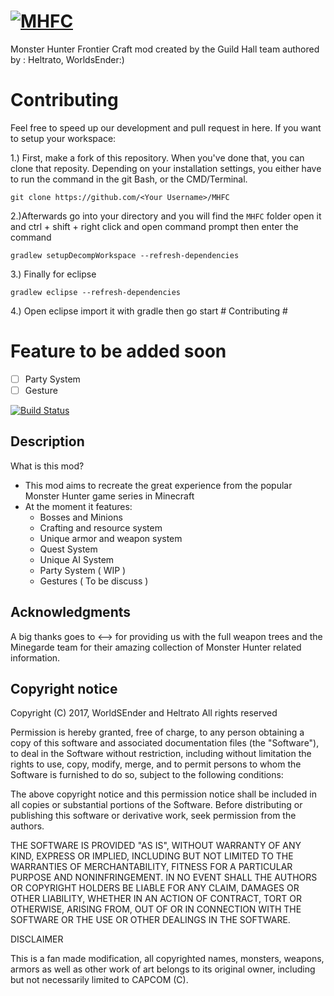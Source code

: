 # [![MHFC](https://i.imgur.com/BJbwc1e.png)](http://www.minecraftforum.net/forums/mapping-and-modding/minecraft-mods/2702398-monster-hunter-frontier-craft-1-0-2)

Monster Hunter Frontier Craft mod created by the Guild Hall team authored by : Heltrato, WorldsEnder:)

# Contributing #
Feel free to speed up our development and pull request in here. If you want to setup your workspace:

1.) First, make a fork of this repository. When you've done that, you can clone that reposity. Depending on your installation settings, you either have to run the command in the git Bash, or the CMD/Terminal.
```
git clone https://github.com/<Your Username>/MHFC
```
2.)Afterwards go into your directory and you will find the `MHFC` folder open it and ctrl + shift + right click and open command prompt
then enter the command
```
gradlew setupDecompWorkspace --refresh-dependencies
```
3.) Finally for eclipse
```
gradlew eclipse --refresh-dependencies
```
4.) Open eclipse import it with gradle then go start # Contributing #



# Feature to be added soon #
* [ ] Party System
* [ ] Gesture

[![Build Status](https://travis-ci.org/Guild-Hall/MHFC.svg)](https://travis-ci.org/Guild-Hall/MHFC)

Description
-----------

What is this mod?
- This mod aims to recreate the great experience from the popular Monster Hunter game series in Minecraft
- At the moment it features:
	 - Bosses and Minions
	 - Crafting and resource system
	 - Unique armor and weapon system
	 - Quest System
	 - Unique AI System
	 - Party System ( WIP )
	 - Gestures ( To be discuss )

Acknowledgments
---------------

A big thanks goes to <--> for providing us with the full weapon trees and the Minegarde team for their amazing collection of Monster Hunter related information.

Copyright notice
----------------

Copyright (C) 2017, WorldSEnder and Heltrato
All rights reserved

Permission is hereby granted, free of charge, to any person obtaining a copy of this software and associated documentation files (the "Software"), to deal in the Software without restriction, including without limitation the rights to use, copy, modify, merge, and to permit persons to whom the Software is furnished to do so, subject to the following conditions:

The above copyright notice and this permission notice shall be included in all copies or substantial portions of the Software.
Before distributing or publishing this software or derivative work, seek permission from the authors.  

THE SOFTWARE IS PROVIDED "AS IS", WITHOUT WARRANTY OF ANY KIND, EXPRESS OR IMPLIED, INCLUDING BUT NOT LIMITED TO THE WARRANTIES OF MERCHANTABILITY, FITNESS FOR A PARTICULAR PURPOSE AND NONINFRINGEMENT. IN NO EVENT SHALL THE AUTHORS OR COPYRIGHT HOLDERS BE LIABLE FOR ANY CLAIM, DAMAGES OR OTHER LIABILITY, WHETHER IN AN ACTION OF CONTRACT, TORT OR OTHERWISE, ARISING FROM, OUT OF OR IN CONNECTION WITH THE SOFTWARE OR THE USE OR OTHER DEALINGS IN THE SOFTWARE.

DISCLAIMER

This is a fan made modification, all copyrighted names, monsters, weapons, armors as well as other work of art belongs to its original owner, including but not necessarily limited to CAPCOM (C).

